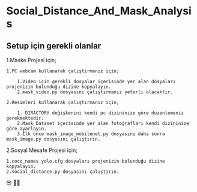 # Social_Distance_And_Mask_Analysis


## **Setup için gerekli olanlar**
1.Maske Projesi için;

    1.PC webcam kullanarak çalıştırmanız için;

        1.Video için gerekli dosyalar içerisinde yer alan dosyaları projenizin bulunduğu dizine kopyalayın.
        2.mask_video.py dosyasını çalıştırmanız yeterli olacaktır.

    2.Resimleri kullanarak çalıştırmanız için;
    
        1. DIRACTORY değişkenini kendi pc dizininize göre düzenlemeniz gerekmektedir.
        2.Mask_Dataset içerisinde yer alan fotoğrafları kendi dizininize göre ayarlayın.
        3.İlk önce mask_image_mobilenet.py dosyasını daha sonra mask_image.py dosyasını çalıştırın.

2.Sosyal Mesafe Projesi için;
    
    1.coco_names yolo.cfg dosyaları projenizin bulunduğu dizine kopyalayın.
    2.social_distance.py dosyasını çalıştırın.


:sunglasses: :technologist:
